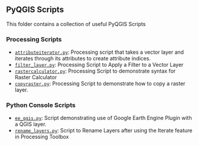 ## PyQGIS Scripts

This folder contains a collection of useful PyQGIS Scripts 

### Processing Scripts

- [`attributeiterator.py`](https://github.com/spatialthoughts/projects/blob/master/pyqgis/attributeiterator.py): Processing script that takes a vector layer and iterates through its attributes to create attribute indices.
- [`filter_layer.py`](https://github.com/spatialthoughts/projects/blob/master/pyqgis/filter_layer.py): Processing Script to Apply a Filter to a Vector Layer
- [`rastercalculator.py`](https://github.com/spatialthoughts/projects/blob/master/pyqgis/rastercalculator.py): Processing Script to demonstrate syntax for Raster Calculator
- [`copyraster.py`](https://github.com/spatialthoughts/projects/blob/master/pyqgis/copy_raster.py): Processing Script to demonstrate how to copy a raster layer. 

### Python Console Scripts

- [`ee_qgis.py`](https://github.com/spatialthoughts/projects/blob/master/pyqgis/rastercalculator.py): Script demonstrating use of Google Earth Engine Plugin with a QGIS layer.
- [`rename_layers.py`](https://github.com/spatialthoughts/projects/blob/master/pyqgis/rename_layers.py): Script to Rename Layers after using the Iterate feature in Processing Toolbox
